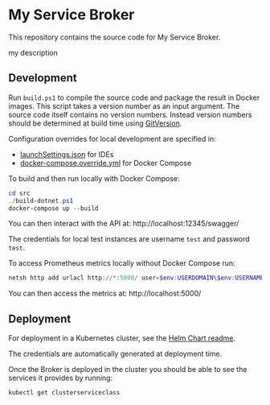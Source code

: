 # My Service Broker

This repository contains the source code for My Service Broker.

my description

## Development

Run `build.ps1` to compile the source code and package the result in Docker images. This script takes a version number as an input argument. The source code itself contains no version numbers. Instead version numbers should be determined at build time using [GitVersion](http://gitversion.readthedocs.io/).

Configuration overrides for local development are specified in:
- [launchSettings.json](src/ServiceBroker/Properties/launchSettings.json) for IDEs
- [docker-compose.override.yml](src/docker-compose.override.yml) for Docker Compose

To build and then run locally with Docker Compose:
```powershell
cd src
./build-dotnet.ps1
docker-compose up --build
```
You can then interact with the API at: http://localhost:12345/swagger/

The credentials for local test instances are username `test` and password `test`.

To access Prometheus metrics locally without Docker Compose run:
```powershell
netsh http add urlacl http://*:5000/ user=$env:USERDOMAIN\$env:USERNAME
```
You can then access the metrics at: http://localhost:5000/

## Deployment

For deployment in a Kubernetes cluster, see the [Helm Chart readme](charts/myvendor-servicebroker/README.md).

The credentials are automatically generated at deployment time.

Once the Broker is deployed in the cluster you should be able to see the services it provides by running:
```
kubectl get clusterserviceclass
```
